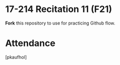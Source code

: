 # 17-214 Recitation 11 (F21)
**Fork** this repository to use for practicing Github flow.

# Attendance
[pkaufhol]